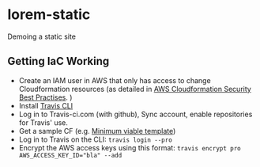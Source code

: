# lorem-static
Demoing a static site


## Getting IaC Working
- Create an IAM user in AWS that only has access to change Cloudformation resources (as detailed in [AWS Cloudformation Security Best Practises](https://aws.amazon.com/blogs/devops/aws-cloudformation-security-best-practices/).
)
- Install [Travis CLI](https://github.com/travis-ci/travis.rb#installation)
- Log in to Travis-ci.com (with github), Sync account, enable repositories for Travis' use. 
- Get a sample CF (e.g. [Minimum viable template](https://adamj.eu/tech/2019/08/19/cloudformation-minimum-viable-template/))
- Log in to Travis on the CLI: `travis login --pro`
- Encrypt the AWS access keys using this format: `travis encrypt pro AWS_ACCESS_KEY_ID="bla" --add`

